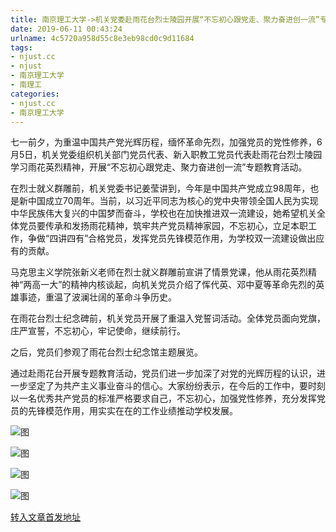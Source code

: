 ```yaml
---
title: 南京理工大学->机关党委赴雨花台烈士陵园开展“不忘初心跟党走、聚力奋进创一流”专题教育活动 | njust.cc
date: 2019-06-11 00:43:24
urlname: 4c5720a958d55c8e3eb98cd0c9d11684
tags: 
- njust.cc
- njust
- 南京理工大学
- 南理工
categories:
- njust.cc
- 南京理工大学
---
```



七一前夕，为重温中国共产党光辉历程，缅怀革命先烈，加强党员的党性修养，6月5日，机关党委组织机关部门党员代表、新入职教工党员代表赴雨花台烈士陵园学习雨花英烈精神，开展“不忘初心跟党走、聚力奋进创一流”专题教育活动。

在烈士就义群雕前，机关党委书记姜莹讲到，今年是中国共产党成立98周年，也是新中国成立70周年。当前，以习近平同志为核心的党中央带领全国人民为实现中华民族伟大复兴的中国梦而奋斗，学校也在加快推进双一流建设，她希望机关全体党员要传承和发扬雨花精神，筑牢共产党员精神家园，不忘初心，立足本职工作，争做“四讲四有”合格党员，发挥党员先锋模范作用，为学校双一流建设做出应有的贡献。

马克思主义学院张新义老师在烈士就义群雕前宣讲了情景党课，他从雨花英烈精神“两高一大”的精神内核谈起，向机关党员介绍了恽代英、邓中夏等革命先烈的英雄事迹，重温了波澜壮阔的革命斗争历史。

在雨花台烈士纪念碑前，机关党员开展了重温入党誓词活动。全体党员面向党旗，庄严宣誓，不忘初心，牢记使命，继续前行。

之后，党员们参观了雨花台烈士纪念馆主题展览。

通过赴雨花台开展专题教育活动，党员们进一步加深了对党的光辉历程的认识，进一步坚定了为共产主义事业奋斗的信心。大家纷纷表示，在今后的工作中，要时刻以一名优秀共产党员的标准严格要求自己，不忘初心，加强党性修养，充分发挥党员的先锋模范作用，用实实在在的工作业绩推动学校发展。



![图](http://zs.njust.edu.cn/_upload/article/images/a1/4d/acfb7c8649a9b4e57fc0123b32ce/ae0d933e-b435-4b3f-a016-3fef760b0547.jpg)

![图](http://zs.njust.edu.cn/_upload/article/images/a1/4d/acfb7c8649a9b4e57fc0123b32ce/2f555506-2185-49e8-ae9f-c80ab903ac1e.jpg)

![图](http://zs.njust.edu.cn/_upload/article/images/a1/4d/acfb7c8649a9b4e57fc0123b32ce/63b3f801-8396-47cc-887c-658d1197e689.jpg)

![图](http://zs.njust.edu.cn/_upload/article/images/a1/4d/acfb7c8649a9b4e57fc0123b32ce/d2d65d0f-ea00-4c90-95d5-e83d44f947d6.jpg)

[转入文章首发地址](http://zs.njust.edu.cn/1a/70/c4621a203376/page.htm)